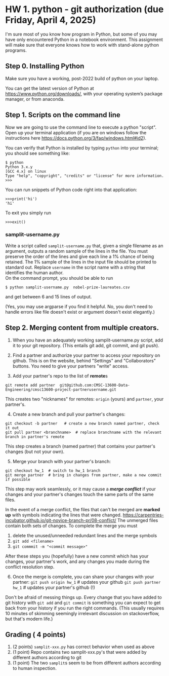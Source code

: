 # HW 1. python - git authorization  (due Friday, April 4, 2025) 
I'm sure most of you know how program in Python, but some of you may have only encountered Python in a notebook environment. This assignment will make sure that everyone knows how to work with stand-alone python programs.

## Step 0. Installing Python

Make sure you have a working, post-2022 build of python on your laptop.  

You can get the latest version of Python at https://www.python.org/downloads/,  with your operating system’s package manager, or from anaconda.

## Step 1.  Scripts on the command line 

Now we are going to use the command line to execute a python "script". Open up your terminal application (if you are on windows follow the instructions here https://docs.python.org/3/faq/windows.html#id2).

You can verify that Python is installed by typing `python` into your terminal; you should see something like:
```
$ python
Python 3.x.y
[GCC 4.x] on linux
Type "help", "copyright", "credits" or "license" for more information.
>>>
```

You can run snippets of Python code right into that application:
```
>>>print('hi')
'hi'
```
To exit you simply run
```
>>>exit()
```
### samplit-username.py  
Write a script called `samplit-username.py` that, given a single filename as an argument, outputs a random sample of the lines in the file.  You must preserve the order of the lines and give each line a 1% chance of being retained.  The 1% sample of the lines in the input file should be printed to standard out.  Replace `username` in the script name with a string that identifies the human author.  
On the command prompt, you should be able to run 
```
$ python samplit-username.py  nobel-prize-laureates.csv
```

and get between 6 and 15 lines of output.

(Yes, you may use argparse if you find it helpful.  No, you don't need to handle errors like file doesn't exist or argument doesn't exist elegantly.)

##  Step 2.  Merging content from multiple creators. 

1.  When you have an adequately working samplit-username.py script, add it to your git repository.  (This entails git add, git commit, and git push).  

2.  Find a partner and authorize your partner to access your repository on github.    This is on the website, behind "Settings" and "Collaborators" buttons.  You need to give your partners "write" access.

3.  Add your partner's repo to the list of **remote**s

```
git remote add partner  git@github.com:CMSC-13600-Data-Engineering/cmsc13600-project-partnerusername.git
```

This creates two "nicknames" for remotes: `origin` (yours) and `partner`, your partner's.

4. Create a new branch and pull your partner's changes:

```
git checkout -b partner   # create a new branch named partner, check it out
git pull partner <branchname>  # replace branchname with the relevant branch in partner's remote
```

This step creates a branch (named partner) that contains your partner's changes (but not your own).

5.  Merge your branch with your partner's branch:

```
git checkout hw_1  # switch to hw_1 branch
git merge partner  # bring in changes from partner, make a new commit if possible
```

This step may work seamlessly, or it may cause a ***merge conflict*** if your changes and your partner's changes touch the same parts of the same files.  

In the event of a merge conflict, the files that can't be merged are **marked up** with symbols indicating the lines that were changed.  https://carpentries-incubator.github.io/git-novice-branch-pr/08-conflict/  The unmerged files contain both sets of changes.  To complete the merge you must 
1.  delete the unused/unneeded redundant lines and the merge symbols
2.  `git add <filename>`  
3.  `git commmit -m "<commit message>"`

After these steps you (hopefully) have a new commit which has your changes, your partner's work, and any changes you made during the conflict resolution step.  

6. Once the merge is complete, you can share your changes with your partner:
`git push origin hw_1`  # updates your github
`git push partner hw_1`  # updates your partner's github (!)

Don't be afraid of messing things up.  Every change that you have added to git history with `git add` and `git commit` is something you can expect to get back from your history if you run the right commands.  (This usually requires 10 minutes of skimming seemingly irrelevant discussion on stackoverflow, but that's modern life.)  

## Grading ( 4 points) 
1. (2 points) `samplit-xxx.py` has correct behavior when used as above 
2. (1 point)  Repo contains two samplit-xxx.py's that were added by different authors according to git 
3. (1 point)  The two `samplit`s seem to be from different authors according to human inspection.

